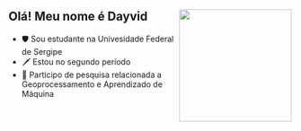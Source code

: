 

<!--
**kamatashi/kamatashi** is a ✨ _special_ ✨ repository because its `README.md` (this file) appears on your GitHub profile.

Here are some ideas to get you started:

- 🔭 I’m currently working on ...
- 🌱 I’m currently learning ...
- 👯 I’m looking to collaborate on ...
- 🤔 I’m looking for help with ...
- 💬 Ask me about ...
- 📫 How to reach me: ...
- 😄 Pronouns: ...
- ⚡ Fun fact: ...
-->
## Olá! Meu nome é Dayvid <img align="right" src="https://user-images.githubusercontent.com/77745454/153294700-39b68079-4c4f-4129-a115-ec65be6b4a25.png" width="200" />

- 🛡️ Sou estudante na Univesidade Federal de Sergipe
- 🗡️ Estou no segundo período
- 🔬 Participo de pesquisa relacionada a Geoprocessamento e Aprendizado de Máquina

#
